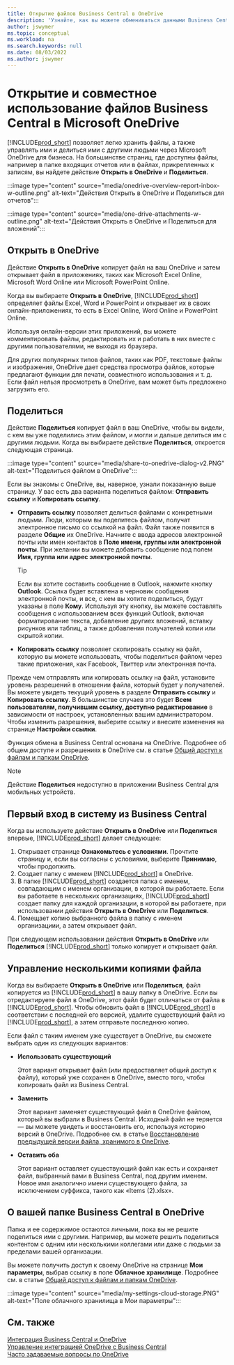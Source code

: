 ```yaml
---
title: Открытие файлов Business Central в OneDrive
description: 'Узнайте, как вы можете обмениваться данными Business Central через OneDrive для бизнеса.'
author: jswymer
ms.topic: conceptual
ms.workload: na
ms.search.keywords: null
ms.date: 08/03/2022
ms.author: jswymer
---
```

# <a name="opening-and-sharing-business-central-files-in-microsoft-onedrive" />Открытие и совместное использование файлов Business Central в Microsoft OneDrive

[!INCLUDE[prod_short](includes/prod_short.md)] позволяет легко хранить файлы, а также управлять ими и делиться ими с другими людьми через Microsoft OneDrive для бизнеса. На большинстве страниц, где доступны файлы, например в папке входящих отчетов или в файлах, прикрепленных к записям, вы найдете действие **Открыть в OneDrive** и **Поделиться**.


:::image type="content" source="media/onedrive-overview-report-inbox-w-outline.png" alt-text="Действия Открыть в OneDrive и Поделиться для отчетов":::


:::image type="content" source="media/one-drive-attachments-w-outline.png" alt-text="Действия Открыть в OneDrive и Поделиться для вложений":::


## <a name="open-in-onedrive" />Открыть в OneDrive

Действие **Открыть в OneDrive** копирует файл на ваш OneDrive и затем открывает файл в приложениях, таких как Microsoft Excel Online, Microsoft Word Online или Microsoft PowerPoint Online. 

<!--## Working with different types of files-->

Когда вы выбираете **Открыть в OneDrive**, [!INCLUDE[prod_short](includes/prod_short.md)] определяет файлы Excel, Word и PowerPoint и открывает их в своих онлайн-приложениях, то есть в Excel Online, Word Online и PowerPoint Online. 

Используя онлайн-версии этих приложений, вы можете комментировать файлы, редактировать их и работать в них вместе с другими пользователями, не выходя из браузера.

Для других популярных типов файлов, таких как PDF, текстовые файлы и изображения, OneDrive дает средства просмотра файлов, которые предлагают функции для печати, совместного использования и т. д. Если файл нельзя просмотреть в OneDrive, вам может быть предложено загрузить его.

## <a name="share" />Поделиться

Действие **Поделиться** копирует файл в ваш OneDrive, чтобы вы видели, с кем вы уже поделились этим файлом, и могли и дальше делиться им с другими людьми. Когда вы выбираете действие **Поделиться**, откроется следующая страница.

:::image type="content" source="media/share-to-onedrive-dialog-v2.PNG" alt-text="Поделиться файлом в OneDrive":::

Если вы знакомы с OneDrive, вы, наверное, узнали показанную выше страницу. У вас есть два варианта поделиться файлом: **Отправить ссылку** и **Копировать ссылку**.

- **Отправить ссылку** позволяет делиться файлами с конкретными людьми. Люди, которым вы поделитесь файлом, получат электронное письмо со ссылкой на файл. Файл также появится в разделе **Общие** их OneDrive. Начните с ввода адресов электронной почты или имен контактов в **Поле имени, группы или электронной почты**. При желании вы можете добавить сообщение под полем **Имя, группа или адрес электронной почты**.

  > [!TIP]
  > Если вы хотите составить сообщение в Outlook, нажмите кнопку **Outlook**. Ссылка будет вставлена в черновик сообщения электронной почты, и все, с кем вы хотите поделиться, будут указаны в поле **Кому**. Используя эту кнопку, вы можете составлять сообщения с использованием всех функций Outlook, включая форматирование текста, добавление другиех вложений, вставку рисунков или таблиц, а также добавления получателей копии или скрытой копии.

- **Копировать ссылку** позволяет скопировать ссылку на файл, которую вы можете использовать, чтобы поделиться файлом через такие приложения, как Facebook, Твиттер или электронная почта. 

Прежде чем отправлять или копировать ссылку на файл, установите уровень разрешений в отношении файла, который будет у получателей. Вы можете увидеть текущий уровень в разделе **Отправить ссылку** и **Копировать ссылку**. В большинстве случаев это будет **Всем пользователям, получившим ссылку, доступно редактирование** в зависимости от настроек, установленных вашим администратором. Чтобы изменить разрешения, выберите ссылку и внесите изменения на странице **Настройки ссылки**.

Функция обмена в Business Central основана на OneDrive. Подробнее об общем доступе и разрешениях в OneDrive см. в статье [Общий доступ к файлам и папкам OneDrive](https://support.microsoft.com/en-us/office/share-onedrive-files-and-folders-9fcc2f7d-de0c-4cec-93b0-a82024800c07).

> [!NOTE]
> Действие **Поделиться** недоступно в приложении Business Central для мобильных устройств.

## <a name="first-time-sign-in-from-business-central" />Первый вход в систему из Business Central

Когда вы используете действие **Открыть в OneDrive** или **Поделиться** впервые, [!INCLUDE[prod_short](includes/prod_short.md)] делает следующее:

1. Открывает странице **Ознакомьтесь с условиями**. Прочтите страницу и, если вы согласны с условиями, выберите **Принимаю**, чтобы продолжить.
2. Создает папку с именем [!INCLUDE[prod_short](includes/prod_short.md)] в OneDrive. 
3. В папке [!INCLUDE[prod_short](includes/prod_short.md)] создается папка с именем, совпадающим с именем организации, в которой вы работаете. Если вы работаете в нескольких организациях, [!INCLUDE[prod_short](includes/prod_short.md)] создает папку для каждой организации, в которой вы работаете, при использовании действия **Открыть в OneDrive** или **Поделиться**. 
4. Помещает копию выбранного файла в папку с именем организациии, а затем открывает файл. 

При следующем использовании действия **Открыть в OneDrive** или **Поделиться** [!INCLUDE[prod_short](includes/prod_short.md)] только копирует и открывает файл. 

## <a name="managing-multiple-copies-of-a-file" />Управление несколькими копиями файла

Когда вы выбираете **Открыть в OneDrive** или **Поделиться**, файл копируется из [!INCLUDE[prod_short](includes/prod_short.md)] в вашу папку в OneDrive. Если вы отредактируете файл в OneDrive, этот файл будет отличаться от файла в [!INCLUDE[prod_short](includes/prod_short.md)]. Чтобы обновить файл в [!INCLUDE[prod_short](includes/prod_short.md)] в соответствии с последней его версией, удалите существующий файл из [!INCLUDE[prod_short](includes/prod_short.md)], а затем отправьте последнюю копию.

Если файл с таким именем уже существует в OneDrive, вы сможете выбрать один из следующих вариантов:

- **Использовать существующий**

  Этот вариант открывает файл (или предоставляет общий доступ к файлу), который уже сохранен в OneDrive, вместо того, чтобы копировать файл из Business Central.
  
- **Заменить**
  
  Этот вариант заменяет существующий файл в OneDrive файлом, который вы выбрали в Business Central. Исходный файл не теряется &mdash; вы можете увидеть и восстановить его, используя историю версий в OneDrive. Подробнее см. в статье [Восстановление предыдущей версии файла, хранимого в OneDrive](https://support.microsoft.com/office/restore-a-previous-version-of-a-file-stored-in-onedrive).

- **Оставить оба**
 
  Этот вариант оставляет существующий файл как есть и сохраняет файл, выбранный вами в Business Central, под другим именем. Новое имя аналогично имени существующего файла, за исключением суффикса, такого как «Items (2).xlsx».

## <a name="about-your-business-central-folder-on-onedrive" />О вашей папке Business Central в OneDrive

Папка и ее содержимое остаются личными, пока вы не решите поделиться ими с другими. Например, вы можете решить поделиться контентом с одним или несколькими коллегами или даже с людьми за пределами вашей организации. 

Вы можете получить доступ к своему OneDrive на странице **Мои параметры**, выбрав ссылку в поле **Облачное хранилище**. Подробнее см. в статье [Общий доступ к файлам и папкам OneDrive](https://support.microsoft.com/en-us/office/share-onedrive-files-and-folders-9fcc2f7d-de0c-4cec-93b0-a82024800c07).

:::image type="content" source="media/my-settings-cloud-storage.PNG" alt-text="Поле облачного хранилища в Мои параметры":::

<!--## Extending the Connection to OneDrive
You can create an extension and connect it to... For more information, see...-->

## <a name="see-also" />См. также

[Интеграция Business Central и OneDrive](across-onedrive-overview.md)  
[Управление интеграцией OneDrive с Business Central](admin-onedrive-integration.md)  
[Часто задаваемые вопросы по OneDrive](admin-onedrive-faq.md)
